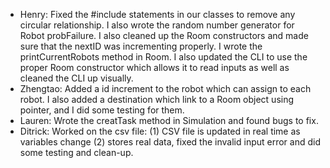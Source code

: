 - Henry: Fixed the #include statements in our classes to remove any circular relationship. I also wrote the random number generator for Robot probFailure. I also cleaned up the Room constructors and made sure that the nextID was incrementing properly. I wrote the printCurrentRobots method in Room. I also updated the CLI to use the proper Room constructor which allows it to read inputs as well as cleaned the CLI up visually.
- Zhengtao: Added a id increment to the robot which can assign to each robot. I also added a destination which link to a Room object using pointer, and I did some testing for them.
- Lauren: Wrote the creatTask method in Simulation and found bugs to fix.
- Ditrick: Worked on the csv file: (1) CSV file is updated in real time as variables change (2) stores real data, fixed the invalid input error and did some testing and clean-up.
